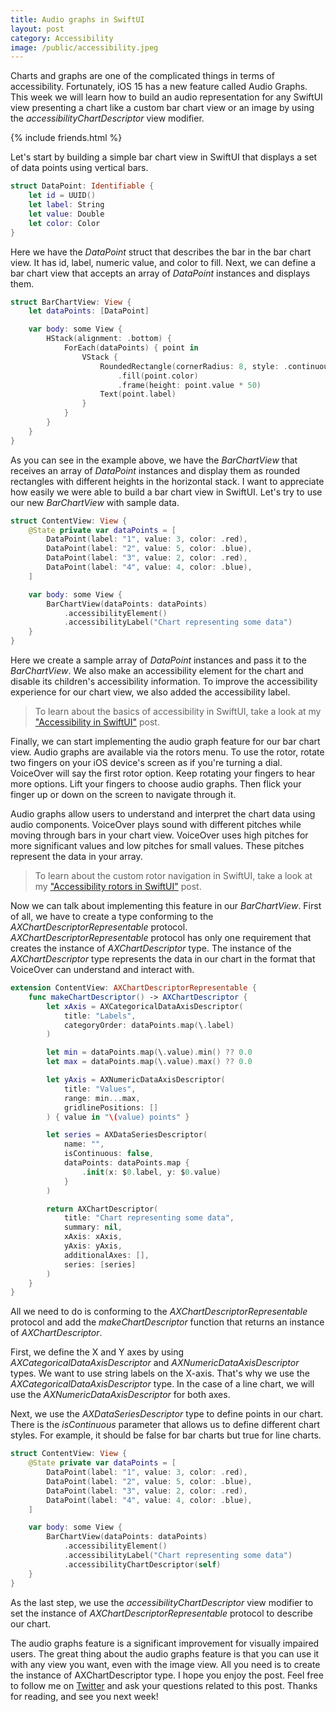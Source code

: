 ```yaml
---
title: Audio graphs in SwiftUI
layout: post
category: Accessibility
image: /public/accessibility.jpeg
---
```


Charts and graphs are one of the complicated things in terms of accessibility. Fortunately, iOS 15 has a new feature called Audio Graphs. This week we will learn how to build an audio representation for any SwiftUI view presenting a chart like a custom bar chart view or an image by using the *accessibilityChartDescriptor* view modifier.

{% include friends.html %}

Let's start by building a simple bar chart view in SwiftUI that displays a set of data points using vertical bars.

```swift
struct DataPoint: Identifiable {
    let id = UUID()
    let label: String
    let value: Double
    let color: Color
}
```

Here we have the *DataPoint* struct that describes the bar in the bar chart view. It has id, label, numeric value, and color to fill. Next, we can define a bar chart view that accepts an array of *DataPoint* instances and displays them.

```swift
struct BarChartView: View {
    let dataPoints: [DataPoint]

    var body: some View {
        HStack(alignment: .bottom) {
            ForEach(dataPoints) { point in
                VStack {
                    RoundedRectangle(cornerRadius: 8, style: .continuous)
                        .fill(point.color)
                        .frame(height: point.value * 50)
                    Text(point.label)
                }
            }
        }
    }
}
```

As you can see in the example above, we have the *BarChartView* that receives an array of *DataPoint* instances and display them as rounded rectangles with different heights in the horizontal stack. I want to appreciate how easily we were able to build a bar chart view in SwiftUI. Let's try to use our new *BarChartView* with sample data.

```swift
struct ContentView: View {
    @State private var dataPoints = [
        DataPoint(label: "1", value: 3, color: .red),
        DataPoint(label: "2", value: 5, color: .blue),
        DataPoint(label: "3", value: 2, color: .red),
        DataPoint(label: "4", value: 4, color: .blue),
    ]

    var body: some View {
        BarChartView(dataPoints: dataPoints)
            .accessibilityElement()
            .accessibilityLabel("Chart representing some data")
    }
}
```

Here we create a sample array of *DataPoint* instances and pass it to the *BarChartView*. We also make an accessibility element for the chart and disable its children's accessibility information. To improve the accessibility experience for our chart view, we also added the accessibility label.

> To learn about the basics of accessibility in SwiftUI, take a look at my ["Accessibility in SwiftUI"](/2019/09/10/accessibility-in-swiftui/) post.

Finally, we can start implementing the audio graph feature for our bar chart view. Audio graphs are available via the rotors menu. To use the rotor, rotate two fingers on your iOS device's screen as if you're turning a dial. VoiceOver will say the first rotor option. Keep rotating your fingers to hear more options. Lift your fingers to choose audio graphs. Then flick your finger up or down on the screen to navigate through it.

Audio graphs allow users to understand and interpret the chart data using audio components. VoiceOver plays sound with different pitches while moving through bars in your chart view. VoiceOver uses high pitches for more significant values and low pitches for small values. These pitches represent the data in your array.

> To learn about the custom rotor navigation in SwiftUI, take a look at my ["Accessibility rotors in SwiftUI"](/2021/09/14/accessibility-rotors-in-swiftui/) post.

Now we can talk about implementing this feature in our *BarChartView*. First of all, we have to create a type conforming to the *AXChartDescriptorRepresentable* protocol. *AXChartDescriptorRepresentable* protocol has only one requirement that creates the instance of *AXChartDescriptor* type. The instance of the *AXChartDescriptor* type represents the data in our chart in the format that VoiceOver can understand and interact with. 

```swift
extension ContentView: AXChartDescriptorRepresentable {
    func makeChartDescriptor() -> AXChartDescriptor {
        let xAxis = AXCategoricalDataAxisDescriptor(
            title: "Labels",
            categoryOrder: dataPoints.map(\.label)
        )

        let min = dataPoints.map(\.value).min() ?? 0.0
        let max = dataPoints.map(\.value).max() ?? 0.0

        let yAxis = AXNumericDataAxisDescriptor(
            title: "Values",
            range: min...max,
            gridlinePositions: []
        ) { value in "\(value) points" }

        let series = AXDataSeriesDescriptor(
            name: "",
            isContinuous: false,
            dataPoints: dataPoints.map {
                .init(x: $0.label, y: $0.value)
            }
        )

        return AXChartDescriptor(
            title: "Chart representing some data",
            summary: nil,
            xAxis: xAxis,
            yAxis: yAxis,
            additionalAxes: [],
            series: [series]
        )
    }
}

```

All we need to do is conforming to the *AXChartDescriptorRepresentable* protocol and add the *makeChartDescriptor* function that returns an instance of *AXChartDescriptor*.

First, we define the X and Y axes by using *AXCategoricalDataAxisDescriptor* and *AXNumericDataAxisDescriptor* types. We want to use string labels on the X-axis. That's why we use the *AXCategoricalDataAxisDescriptor* type. In the case of a line chart, we will use the *AXNumericDataAxisDescriptor* for both axes.

Next, we use the *AXDataSeriesDescriptor* type to define points in our chart. There is the *isContinuous* parameter that allows us to define different chart styles. For example, it should be false for bar charts but true for line charts.

```swift
struct ContentView: View {
    @State private var dataPoints = [
        DataPoint(label: "1", value: 3, color: .red),
        DataPoint(label: "2", value: 5, color: .blue),
        DataPoint(label: "3", value: 2, color: .red),
        DataPoint(label: "4", value: 4, color: .blue),
    ]

    var body: some View {
        BarChartView(dataPoints: dataPoints)
            .accessibilityElement()
            .accessibilityLabel("Chart representing some data")
            .accessibilityChartDescriptor(self)
    }
}
```

As the last step, we use the *accessibilityChartDescriptor* view modifier to set the instance of *AXChartDescriptorRepresentable* protocol to describe our chart.

The audio graphs feature is a significant improvement for visually impaired users. The great thing about the audio graphs feature is that you can use it with any view you want, even with the image view. All you need is to create the instance of AXChartDescriptor type. I hope you enjoy the post. Feel free to follow me on [Twitter](https://twitter.com/mecid) and ask your questions related to this post. Thanks for reading, and see you next week!
